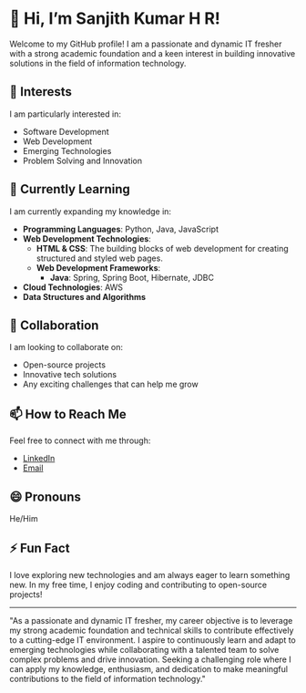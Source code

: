 # 👋 Hi, I’m Sanjith Kumar H R!

Welcome to my GitHub profile! I am a passionate and dynamic IT fresher with a strong academic foundation and a keen interest in building innovative solutions in the field of information technology.

## 👀 Interests
I am particularly interested in:
- Software Development
- Web Development
- Emerging Technologies
- Problem Solving and Innovation

## 🌱 Currently Learning
I am currently expanding my knowledge in:
- **Programming Languages**: Python, Java, JavaScript
- **Web Development Technologies**:
  - **HTML & CSS**: The building blocks of web development for creating structured and styled web pages.
  - **Web Development Frameworks**:
    - **Java**: Spring, Spring Boot, Hibernate, JDBC
- **Cloud Technologies**: AWS
- **Data Structures and Algorithms**

## 💞️ Collaboration
I am looking to collaborate on:
- Open-source projects
- Innovative tech solutions
- Any exciting challenges that can help me grow

## 📫 How to Reach Me
Feel free to connect with me through:
- [LinkedIn](www.linkedin.com/in/sanjith-kumar-h-r-102687205)
- [Email](sanjith.hangala@gmail.com)

## 😄 Pronouns
He/Him

## ⚡ Fun Fact
I love exploring new technologies and am always eager to learn something new. In my free time, I enjoy coding and contributing to open-source projects!

---

"As a passionate and dynamic IT fresher, my career objective is to leverage my strong academic foundation and technical skills to contribute effectively to a cutting-edge IT environment. 
I aspire to continuously learn and adapt to emerging technologies while collaborating with a talented team to solve complex problems and drive innovation. 
Seeking a challenging role where I can apply my knowledge, enthusiasm, and dedication to make meaningful contributions to the field of information technology."
